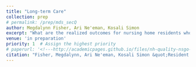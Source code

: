 ```yaml
---
title: "Long-term Care"
collection: prep
# permalink: /prep/mds_secQ
author: Megdalynn Fisher, Ari Ne'eman, Kosali Simon
excerpt: "What are the realized outcomes for nursing home residents who desire to return to the community?"
venue: 'in preparation'
priority: 1  # Assign the highest priority
# paperurl: '<!---http://academicpages.github.io/files/nh-quality-nsgo-sp.pdf --->'
citation: "Fisher, Megdalynn, Ari Ne'eman, Kosali Simon &quot;Resident Intent to Return to the Community: Implications of Facility Quality and Ownership on Transition Patterns&quot; <i>in preparation</i>."
---
```





